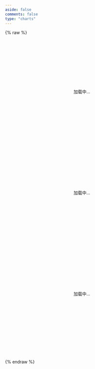 ```yaml
---
aside: false
comments: false
type: "charts"
---
```

{% raw %}
<div class="charts-container">
  <div id="posts-chart" class="chart-item" data-loading="true"></div>
  <div id="tags-chart" data-length="10" class="chart-item" data-loading="true"></div>
  <div id="categories-chart" data-parent="true" class="chart-item" data-loading="true"></div>
</div>

<script>
const ECHARTS_CDN = 'https://cdn.jsdelivr.net/npm/echarts@5.5.1/dist/echarts.min.js';

// 添加全局 initChart 函数
window.initChart = function(chartId, option) {
    const chartDom = document.getElementById(chartId);
    if (!chartDom || !window.echarts) return null;

    const existingChart = echarts.getInstanceByDom(chartDom);
    if (existingChart) {
        existingChart.dispose();
    }

    const chart = echarts.init(chartDom, 'light');
    chart.setOption(option);

    return chart;
};

class ChartsManager {
  static instances = new Map();
  static loadingPromise = null;
  static charts = [
    { type: 'Posts', selector: '#posts-chart' },
    { type: 'Tags', selector: '#tags-chart' },
    { type: 'Categories', selector: '#categories-chart' }
  ];

  static async init() {
    try {
      await this.loadEcharts();
      await this.initAllCharts();
      this.setupEventListeners();
    } catch (error) {
      console.error('Failed to initialize charts:', error);
      this.showError();
    }
  }

  static async loadEcharts() {
    if (window.echarts) return;
    
    if (!this.loadingPromise) {
      this.loadingPromise = new Promise((resolve, reject) => {
        const script = document.createElement('script');
        script.src = ECHARTS_CDN;
        script.onload = resolve;
        script.onerror = () => {
          this.loadingPromise = null;
          reject(new Error('Failed to load ECharts'));
        };
        document.head.appendChild(script);
      });
    }
    
    return this.loadingPromise;
  }

  static async initAllCharts() {
    const initPromises = this.charts.map(async ({ type, selector }) => {
      const element = document.querySelector(selector);
      if (!element) return;

      try {
        element.setAttribute('data-loading', 'true');
        const initFn = window[`init${type}Chart`];
        if (typeof initFn === 'function') {
          console.log(`Initializing ${type} chart...`);
          await new Promise(resolve => setTimeout(resolve, 100));
          await initFn();
          console.log(`${type} chart initialized successfully`);
          element.setAttribute('data-loading', 'false');
        } else {
          console.error(`Init function not found for ${type} chart`);
        }
      } catch (error) {
        console.error(`Failed to initialize ${type} chart:`, error);
        element.setAttribute('data-error', 'true');
      }
    });

    await Promise.allSettled(initPromises);
  }

  static setupEventListeners() {
    // 主题切换时重新渲染图表
    const observer = new MutationObserver((mutations) => {
      mutations.forEach((mutation) => {
        if (mutation.attributeName === 'data-theme') {
          this.refreshAllCharts();
        }
      });
    });

    observer.observe(document.documentElement, {
      attributes: true,
      attributeFilter: ['data-theme']
    });

    // PJAX 支持
    document.addEventListener('pjax:complete', () => {
      this.loadEcharts()
        .then(() => this.initAllCharts())
        .catch(console.error);
    });

    // 窗口大小改变时自动调整图表大小
    const debouncedResize = this.debounce(() => {
      this.refreshAllCharts();
    }, 250);

    window.addEventListener('resize', debouncedResize);
  }

  static refreshAllCharts() {
    const charts = document.querySelectorAll('.chart-item');
    charts.forEach(chart => {
      const initFn = window[`init${chart.id.split('-')[0].charAt(0).toUpperCase() + chart.id.split('-')[0].slice(1)}Chart`];
      if (typeof initFn === 'function') {
        initFn();
      }
    });
  }

  static debounce(func, wait) {
    let timeout;
    return function executedFunction(...args) {
      const later = () => {
        clearTimeout(timeout);
        func(...args);
      };
      clearTimeout(timeout);
      timeout = setTimeout(later, wait);
    };
  }

  static showError() {
    const charts = document.querySelectorAll('.chart-item');
    charts.forEach(chart => {
      chart.setAttribute('data-error', 'true');
    });
  }
}

// 初始化
ChartsManager.init().catch(console.error);
</script>

<style>
.charts-container {
  width: 100%;
  margin: 0 auto;
  padding: 20px 0;
}

.chart-item {
  position: relative;
  width: 100%;
  height: 300px;
  margin-bottom: 30px;
  transition: all 0.3s ease;
}

.chart-item[data-loading="true"]::before {
  content: "加载中...";
  position: absolute;
  top: 50%;
  left: 50%;
  transform: translate(-50%, -50%);
  color: var(--font-color);
  font-size: 14px;
}

.chart-item[data-error="true"]::before {
  content: "加载失败";
  position: absolute;
  top: 50%;
  left: 50%;
  transform: translate(-50%, -50%);
  color: #ff4d4f;
  font-size: 14px;
}

@media screen and (max-width: 768px) {
  .chart-item {
    height: 250px;
    margin-bottom: 20px;
  }
  
  .charts-container {
    padding: 10px 0;
  }
}

@media (prefers-reduced-motion: reduce) {
  .chart-item {
    transition: none;
  }
}
</style>
{% endraw %}